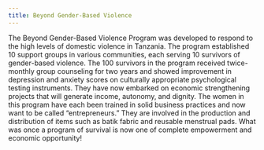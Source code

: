 ```yaml
---
title: Beyond Gender-Based Violence
---
```

The Beyond Gender-Based Violence Program was developed to respond to the high levels of domestic violence in Tanzania. The program established 10 support groups in various communities, each serving 10 survivors of gender-based violence. The 100 survivors in the program received twice-monthly group counseling for two years and showed improvement in depression and anxiety scores on culturally appropriate psychological testing instruments. They have now embarked on economic strengthening projects that will generate income, autonomy, and dignity. The women in this program have each been trained in solid business practices and now want to be called “entrepreneurs.” They are involved in the production and distribution of items such as batik fabric and reusable menstrual pads. What was once a program of survival is now one of complete empowerment and economic opportunity!